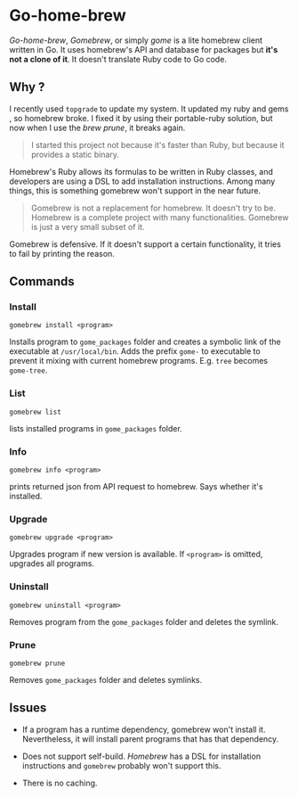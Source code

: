 # Go-home-brew
*Go-home-brew*, *Gomebrew*, or simply *gome* is a lite homebrew client written in Go. It uses homebrew's API and database for packages but **it's not a clone of it**. It doesn't translate Ruby code to Go code.

## Why ?
I recently used `topgrade` to update my system. It updated my ruby and gems , so homebrew broke. I fixed it by using their portable-ruby solution, but now when I use the *brew prune*, it breaks again. 

> I started this project not because it's faster than Ruby, but because it provides a static binary.

Homebrew's Ruby allows its formulas to be written in Ruby classes, and developers are using a DSL to add installation instructions. Among many things, this is something gomebrew won't support in the near future.

> Gomebrew is not a replacement for homebrew. It doesn't try to be. Homebrew is a complete project with many functionalities. Gomebrew is just a very small subset of it.

Gomebrew is defensive. If it doesn't support a certain functionality, it tries to fail by printing the reason. 



## Commands

### Install

`gomebrew install <program>`

Installs program to `gome_packages` folder and creates a symbolic link of the executable at `/usr/local/bin`. Adds the prefix `gome-` to executable to prevent it mixing with current homebrew programs. E.g. `tree` becomes `gome-tree`.

### List
`gomebrew list`

lists installed programs in `gome_packages` folder.

### Info

`gomebrew info <program>`

prints returned json from API request to homebrew. Says whether it's installed.

### Upgrade

`gomebrew upgrade <program>`

Upgrades program if new version is available. If `<program>` is omitted, upgrades all programs.

### Uninstall

`gomebrew uninstall <program>`

Removes program from the `gome_packages` folder and deletes the symlink.

### Prune
`gomebrew prune`

Removes `gome_packages` folder and deletes symlinks.

## Issues

- If a program has a runtime dependency, gomebrew won't install it. Nevertheless, it will install parent programs that has that dependency.

- Does not support self-build. *Homebrew* has a DSL for installation instructions and `gomebrew` probably won't support this.

- There is no caching.
